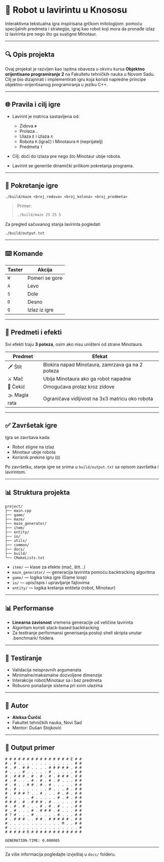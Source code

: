 # 🤖 Robot u lavirintu u Knososu

Interaktivna tekstualna igra inspirisana grčkom mitologijom: pomoću specijalnih predmeta i strategije, igraj kao robot koji mora da pronađe izlaz iz lavirinta pre nego što ga sustigne Minotaur.

---

## 🔍 Opis projekta

Ovaj projekat je razvijen kao ispitna obaveza u okviru kursa **Objektno orijentisano programiranje 2** na Fakultetu tehničkih nauka u Novom Sadu. Cilj je bio dizajnirati i implementirati igru koja koristi napredne principe objektno-orijentisanog programiranja u jeziku C++.

---

## 🌐 Pravila i cilj igre

- Lavirint je matrica sastavljena od:

  - Zidova `#`
  - Prolaza `.`
  - Ulaza `E` i izlaza `X`
  - Robota `R` (igrač) i Minotaura `M` (neprijatelj)
  - Predmeta `?`

- Cilj: doći do izlaza pre nego što Minotaur ubije robota.

- Lavirint se generiše dinamički prilikom pokretanja programa.

---

## 🚀 Pokretanje igre

```
./build/maze <broj_redova> <broj_kolona> <broj_predmeta>
```

> Primer:
>
> ```bash
> ./build/maze 25 25 5
> ```

Za pregled sačuvanog stanja lavirinta pogledati
```
./build/output.txt
```
---

## ⌨️ Komande

| Taster | Akcija         |
| ------ | -------------- |
| `W`    | Pomeri se gore |
| `A`    | Levo           |
| `S`    | Dole           |
| `D`    | Desno          |
| `Q`    | Izlaz iz igre  |

---

## 🍒 Predmeti i efekti

Svi efekti traju **3 poteza**, osim ako nisu uništeni od strane Minotaura.

| Predmet        | Efekat                                           |
| -------------- | ------------------------------------------------ |
| 🗡️ Štit       | Blokira napad Minotaura, zamrzava ga na 2 poteza |
| ⚔️ Mač         | Ubija Minotaura ako ga robot napadne             |
| 🔨 Čekić       | Omogućava prolaz kroz zidove                     |
| 🌫️ Magla rata | Ograničava vidljivost na 3x3 matricu oko robota  |

---

## ✅ Završetak igre

Igra se završava kada:

- Robot stigne na izlaz
- Minotaur ubije robota
- Korisnik prekine igru (`Q`)

Po završetku, stanje igre se snima u `build/output.txt` sa opisom završetka i lavirintom.

---

## 📊 Struktura projekta

```
project/
├── main.cpp
├── game/
├── maze/
├── maze_generator/
├── item/
├── entity/
├── io/
├── utils/
├── common/
├── docs/
├── build/
└── CMakeLists.txt
```

- `item/`  — klase za efekte (mač, štit...)
- `maze_generator/` — generacija lavirinta pomoću backtracking algoritma
- `game/`  — logika toka igre (Game loop)
- `io/`    — upis/ispis i upravljanje fajlovima
- `entity/` — logika kretanja entiteta (robot, Minotaur)

---

## 📊 Performanse

- **Linearna zavisnost** vremena generacije od veličine lavirinta
- Algoritam koristi stack-based backtracking
- Za testiranje performansi generisanja postoji shell skripta unutar .benchmark/ foldera

---

## 🔧 Testiranje

- Validacija neispravnih argumenata
- Minimalne/maksimalne dozvoljene dimenzije
- Interakcije robot/Minotaur sa i bez predmeta
- Robusno ponašanje sistema pri svim ulazima

---

## 📝 Autor

- **Aleksa Ćurčić**
- Fakultet tehničkih nauka, Novi Sad
- Mentor: Dušan Stojković

---

## 📁 Output primer

```
# # # # # # # # # # # # # # # E # # 
# . # . . . . . . . . . . . . . # # 
# . # . # # . . . . # # # # # . # # 
# . . . # . . . . . # . . . . . # # 
# . # # # . # . # . # . # # # . # # 
# . # . . . # . # . # . # . . . # # 
# . # . . # # . # . # . . . . . # # 
# . # . . . . . . . # . . . # . # # 
# . # # # ? . . # . . . # . # . # # 
# . . . . . # . . . . . # . # . # # 
# # # . # . # # # . # . . . . . # # 
# . # . # . . . # . # . # . . . # # 
# . # . . . # . # # # . # . . . # # 
# ? # . . . # . . . . . # . . . # # 
# . # # # . . # # . # # # # # . # # 
# . . . . . . . . . . . . M . . # # 
# . . . . . . . . . . . . . . . . # 
# # # # # R # # # # # # # # # # # # 

GENERATION-TIME: 0.000005
```

---

Za više informacija pogledajte izvještaj u `docs/` folderu.

